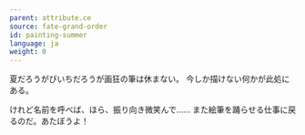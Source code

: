 ```yaml
---
parent: attribute.ce
source: fate-grand-order
id: painting-summer
language: ja
weight: 0
---
```


夏だろうがびいちだろうが画狂の筆は休まない。
今しか描けない何かが此処にある。

けれど名前を呼べば、ほら、振り向き微笑んで……
また絵筆を踊らせる仕事に戻るのだ。あたぼうよ！
